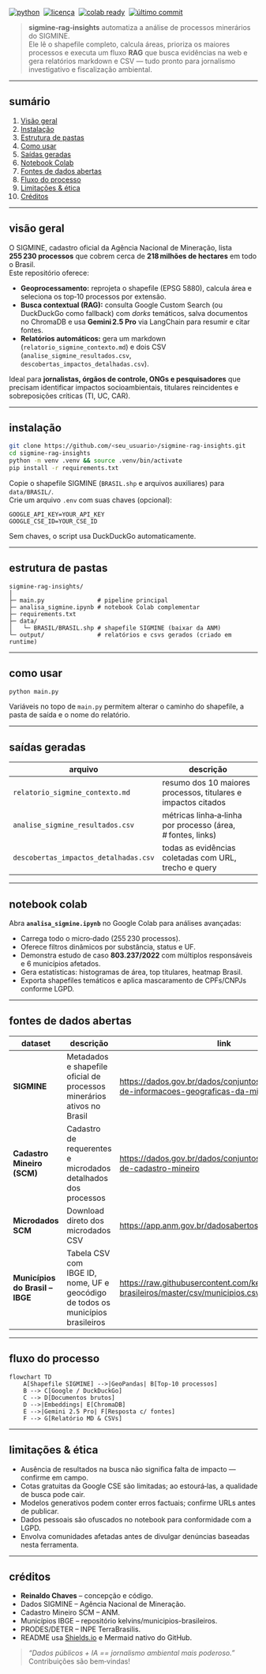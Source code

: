 [![python](https://img.shields.io/badge/python-%E2%89%A5%203.10-blue)](https://www.python.org) 
[![licença](https://img.shields.io/badge/licença-MIT-green)](LICENSE) 
[![colab ready](https://img.shields.io/badge/google_colab-✔️-orange)](https://colab.research.google.com/) 
[![último commit](https://img.shields.io/github/last-commit/<seu_usuario>/sigmine-rag-insights)]()

> **sigmine‑rag‑insights** automatiza a análise de processos minerários do SIGMINE.  
> Ele lê o shapefile completo, calcula áreas, prioriza os maiores processos e executa um fluxo **RAG** que busca evidências na web e gera relatórios markdown e CSV — tudo pronto para jornalismo investigativo e fiscalização ambiental.

---

## sumário
1. [Visão geral](#visão-geral)
2. [Instalação](#instalação)
3. [Estrutura de pastas](#estrutura-de-pastas)
4. [Como usar](#como-usar)
5. [Saídas geradas](#saídas-geradas)
6. [Notebook Colab](#notebook-colab)
7. [Fontes de dados abertas](#fontes-de-dados-abertas)
8. [Fluxo do processo](#fluxo-do-processo)
9. [Limitações & ética](#limitações--ética)
10. [Créditos](#créditos)

---

## visão geral
O SIGMINE, cadastro oficial da Agência Nacional de Mineração, lista **255 230 processos** que cobrem cerca de **218 milhões de hectares** em todo o Brasil.  
Este repositório oferece:

* **Geoprocessamento:** reprojeta o shapefile (EPSG 5880), calcula área e seleciona os top‑10 processos por extensão.
* **Busca contextual (RAG):** consulta Google Custom Search (ou DuckDuckGo como fallback) com _dorks_ temáticos, salva documentos no ChromaDB e usa **Gemini 2.5 Pro** via LangChain para resumir e citar fontes.
* **Relatórios automáticos:** gera um markdown (`relatorio_sigmine_contexto.md`) e dois CSV (`analise_sigmine_resultados.csv`, `descobertas_impactos_detalhadas.csv`).

Ideal para **jornalistas, órgãos de controle, ONGs e pesquisadores** que precisam identificar impactos socioambientais, titulares reincidentes e sobreposições críticas (TI, UC, CAR).

---

## instalação
```bash
git clone https://github.com/<seu_usuario>/sigmine-rag-insights.git
cd sigmine-rag-insights
python -m venv .venv && source .venv/bin/activate
pip install -r requirements.txt
```

Copie o shapefile SIGMINE (`BRASIL.shp` e arquivos auxiliares) para `data/BRASIL/`.  
Crie um arquivo `.env` com suas chaves (opcional):

```
GOOGLE_API_KEY=YOUR_API_KEY
GOOGLE_CSE_ID=YOUR_CSE_ID
```

Sem chaves, o script usa DuckDuckGo automaticamente.

---

## estrutura de pastas
```text
sigmine-rag-insights/
│
├─ main.py               # pipeline principal
├─ analisa_sigmine.ipynb # notebook Colab complementar
├─ requirements.txt
├─ data/
│   └─ BRASIL/BRASIL.shp # shapefile SIGMINE (baixar da ANM)
└─ output/               # relatórios e csvs gerados (criado em runtime)
```

---

## como usar
```bash
python main.py
```
Variáveis no topo de `main.py` permitem alterar o caminho do shapefile, a pasta de saída e o nome do relatório.

---

## saídas geradas
| arquivo | descrição |
|---------|-----------|
| `relatorio_sigmine_contexto.md` | resumo dos 10 maiores processos, titulares e impactos citados |
| `analise_sigmine_resultados.csv` | métricas linha‑a‑linha por processo (área, # fontes, links) |
| `descobertas_impactos_detalhadas.csv` | todas as evidências coletadas com URL, trecho e query |

---

## notebook colab
Abra **`analisa_sigmine.ipynb`** no Google Colab para análises avançadas:

* Carrega todo o micro‑dado (255 230 processos).
* Oferece filtros dinâmicos por substância, status e UF.
* Demonstra estudo de caso **803.237/2022** com múltiplos responsáveis e 6 municípios afetados.
* Gera estatísticas: histogramas de área, top titulares, heatmap Brasil.
* Exporta shapefiles temáticos e aplica mascaramento de CPFs/CNPJs conforme LGPD.

---

## fontes de dados abertas
| dataset | descrição | link |
|---------|-----------|------|
| **SIGMINE** | Metadados e shapefile oficial de processos minerários ativos no Brasil | https://dados.gov.br/dados/conjuntos-dados/sistema-de-informacoes-geograficas-da-mineracao- |
| **Cadastro Mineiro (SCM)** | Cadastro de requerentes e microdados detalhados dos processos | https://dados.gov.br/dados/conjuntos-dados/sistema-de-cadastro-mineiro |
| **Microdados SCM** | Download direto dos microdados CSV | https://app.anm.gov.br/dadosabertos/SCM/microdados/ |
| **Municípios do Brasil – IBGE** | Tabela CSV com IBGE ID, nome, UF e geocódigo de todos os municípios brasileiros | https://raw.githubusercontent.com/kelvins/municipios-brasileiros/master/csv/municipios.csv |

---

## fluxo do processo
```mermaid
flowchart TD
    A[Shapefile SIGMINE] -->|GeoPandas| B[Top‑10 processos]
    B --> C[Google / DuckDuckGo]
    C --> D[Documentos brutos]
    D -->|Embeddings| E[ChromaDB]
    E -->|Gemini 2.5 Pro| F[Resposta c/ fontes]
    F --> G[Relatório MD & CSVs]
```

---

## limitações & ética
* Ausência de resultados na busca não significa falta de impacto — confirme em campo.  
* Cotas gratuitas da Google CSE são limitadas; ao estourá‑las, a qualidade de busca pode cair.  
* Modelos generativos podem conter erros factuais; confirme URLs antes de publicar.  
* Dados pessoais são ofuscados no notebook para conformidade com a LGPD.  
* Envolva comunidades afetadas antes de divulgar denúncias baseadas nesta ferramenta.

---

## créditos
* **Reinaldo Chaves** – concepção e código.  
* Dados SIGMINE – Agência Nacional de Mineração.  
* Cadastro Mineiro SCM – ANM.  
* Municípios IBGE – repositório kelvins/municipios-brasileiros.  
* PRODES/DETER – INPE TerraBrasilis.  
* README usa [Shields.io](https://shields.io) e Mermaid nativo do GitHub.

> _“Dados públicos + IA == jornalismo ambiental mais poderoso.”_  
Contribuições são bem‑vindas!
